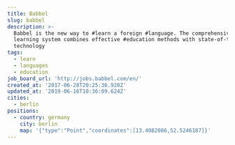 ```yaml
---
title: Babbel
slug: babbel
description: >-
  Babbel is the new way to #learn a foreign #language. The comprehensive
  learning system combines effective #education methods with state-of-the-art
  technology
tags:
  - learn
  - languages
  - education
job_board_url: 'http://jobs.babbel.com/en/'
created_at: '2017-06-28T20:25:36.920Z'
updated_at: '2019-06-16T10:36:09.624Z'
cities:
  - berlin
positions:
  - country: germany
    city: berlin
    map: '{"type":"Point","coordinates":[13.4082086,52.5246187]}'
---
```


